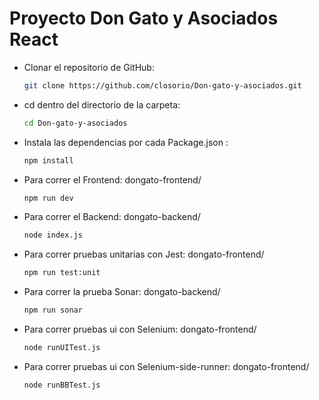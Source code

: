 # **Proyecto Don Gato y Asociados React** 

- Clonar el repositorio de GitHub:
  ```bash
  git clone https://github.com/closorio/Don-gato-y-asociados.git
  ```

- cd dentro del directorio de la carpeta:
  ```bash
  cd Don-gato-y-asociados
  ```

- Instala las dependencias por cada Package.json :
  ```bash
  npm install
  ```

- Para correr el Frontend:
	dongato-frontend/
  ```bash
  npm run dev
  ```
  
- Para correr el Backend:
	dongato-backend/
  ```bash
  node index.js
  ```

- Para correr pruebas unitarias con Jest:
	dongato-frontend/
  ```bash
  npm run test:unit
  ```
- Para correr la prueba Sonar:
	dongato-backend/
  ```bash
  npm run sonar
  ```
- Para correr pruebas ui con Selenium:
	dongato-frontend/
  ```bash
  node runUITest.js
  ```

- Para correr pruebas ui con Selenium-side-runner:
	dongato-frontend/
  ```bash
  node runBBTest.js
  ```

